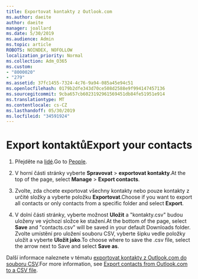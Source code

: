 ```yaml
---
title: Exportovat kontakty z Outlook.com
ms.author: daeite
author: daeite
manager: joallard
ms.date: 5/30/2019
ms.audience: Admin
ms.topic: article
ROBOTS: NOINDEX, NOFOLLOW
localization_priority: Normal
ms.collection: Adm_O365
ms.custom:
- "8000020"
- "279"
ms.assetid: 37fc1455-7324-4c76-9a94-085a45e94c51
ms.openlocfilehash: 0179b2dfe343d70ce508d2588e9f994147457136
ms.sourcegitcommit: 9cba657cb6023192961569451db84fe51951e914
ms.translationtype: MT
ms.contentlocale: cs-CZ
ms.lasthandoff: 05/30/2019
ms.locfileid: "34591924"
---
```

# <a name="export-your-contacts"></a><span data-ttu-id="9dfa6-102">Export kontaktů</span><span class="sxs-lookup"><span data-stu-id="9dfa6-102">Export your contacts</span></span>

1. <span data-ttu-id="9dfa6-103">Přejděte na [lidé](https://outlook.live.com/people/).</span><span class="sxs-lookup"><span data-stu-id="9dfa6-103">Go to [People](https://outlook.live.com/people/).</span></span>

2. <span data-ttu-id="9dfa6-104">V horní části stránky vyberte **Spravovat** \> **exportovat kontakty**.</span><span class="sxs-lookup"><span data-stu-id="9dfa6-104">At the top of the page, select **Manage** \> **Export contacts**.</span></span>

3. <span data-ttu-id="9dfa6-105">Zvolte, zda chcete exportovat všechny kontakty nebo pouze kontakty z určité složky a vyberte položku **Exportovat**.</span><span class="sxs-lookup"><span data-stu-id="9dfa6-105">Choose if you want to export all contacts or only contacts from a specific folder and select **Export**.</span></span>

4. <span data-ttu-id="9dfa6-106">V dolní části stránky, vyberte možnost **Uložit** a "kontakty.csv" budou uloženy ve výchozí složce ke stažení.</span><span class="sxs-lookup"><span data-stu-id="9dfa6-106">At the bottom of the page, select **Save** and "contacts.csv" will be saved in your default Downloads folder.</span></span> <span data-ttu-id="9dfa6-107">Zvolte umístění pro uložení souboru CSV, vyberte šipku vedle položky uložit a vyberte **Uložit jako**.</span><span class="sxs-lookup"><span data-stu-id="9dfa6-107">To choose where to save the .csv file, select the arrow next to Save and select **Save as**.</span></span>

<span data-ttu-id="9dfa6-108">Další informace naleznete v tématu [exportovat kontakty z Outlook.com do souboru CSV](https://go.microsoft.com/fwlink/p/?linkid=873137).</span><span class="sxs-lookup"><span data-stu-id="9dfa6-108">For more information, see [Export contacts from Outlook.com to a CSV file](https://go.microsoft.com/fwlink/p/?linkid=873137).</span></span>